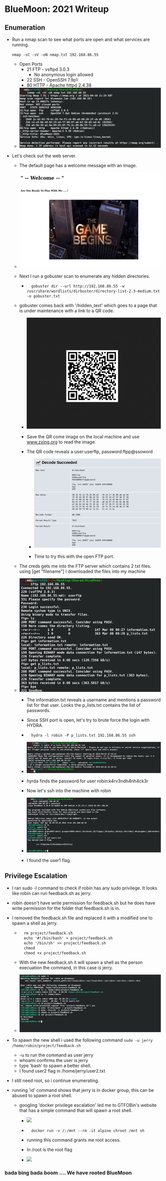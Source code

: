 #  BlueMoon: 2021 Writeup

## Enumeration
- Run a nmap scan to see what ports are open and what services are running.

    ```nmap -sC -sV -oN nmap.txt 192.168.86.55```

    - Open Ports
        - 21 FTP - vsftpd 3.0.3
            - No anonymous login allowed
        - 22 SSH - OpenSSH 7.9p1
        - 80 HTTP - Apache httpd 2.4.38
    - ![](pix/nmap.png)

- Let's check out the web server.
    - The default page has a welcome message with an image. 

    - ![](pix/web.png)

    - Next I run a gobuster scan to enumerate any hidden directories. 
    
        - ```
            gobuster dir --url http://192.168.86.55 -w /usr/share/wordlists/dirbuster/directory-list-2.3-medium.txt -o gobuster.txt
            ```

    - gobuster comes back with '/hidden_text' which goes to a page that is under maintenance with a link to a QR code.
        - ![](pix/web2.png)

      - Save the QR come image on the local machine and use www.zxing.org to read the image.

      - The QR code reveals a user:userftp, password:ftpp@ssoword

        - ![](pix/web3.png)

        - Time to try this with the open FTP port.

   
    - The creds gets me into the FTP server which contains 2 txt files. using [get "filename"] I downloaded the files into my machine 

    - ![](pix/ftp.png)

        - The information.txt reveals a username and mentions a password list for that user. Looks the p_lists.txt contains the list of passwords. 

        - Since SSH port is open, let's try to brute force the login with HYDRA.

        - ```
            hydra -l robin -P p_lists.txt 192.168.86.55 ssh
            ``` 
        - ![](pix/ssh.png)
        - hyrda finds the password for user robin:k4rv3ndh4nh4ck3r

        - Now let's ssh into the machine with robin
        - ![](pix/ssh2.png)
        - I found the user1 flag

## Privilege Escalation

- I ran sudo -l command to check if robin has any sudo privilege. It looks like robin can run feedback.sh as jerry.
- robin doesn't have write permission for feedback.sh but he does have write permission for the folder that feedback.sh is in. 
- I removed the feedback.sh file and replaced it with a modified one to spawn a shell as jerry.

    - ``` 
        rm project/feedback.sh
        echo '#!/bin/bash' > project/feedback.sh
        echo '/bin/sh' >> project/feedback.sh
        chmod 
        chmod +x project/feedback.sh
        ```

    - With the new feedback.sh it will spawn a shell as the person execuation the command, in this case is jerry.
    - ![](pix/feedback.png)

- To spawn the new shell i used the following command 
```sudo -u jerry /home/robin/project/feedback.sh```
    - -u to run the command as user jerry
    - whoami confirms the user is jerry
    - type 'bash' to spawn a better shell.
    - I found user2 flag in /home/jerry/user2.txt


- I still need root, so i continue enumerating.

- running 'id' command shows that jerry is in docker group, this can be abused to spawn a root shell.
    - googling 'docker privilege escalation' led me to GTFOBin's website that has a simple command that will spawn a root shell. 
        - ![](pix/gtfo.png)

        - ```
            docker run -v /:/mnt --rm -it alpine chroot /mnt sh
            ```
        - running this command grants me root access.
        - In /root is the root flag
        - ![](pix/root.png)


### bada bing bada boom .... We have rooted BlueMoon